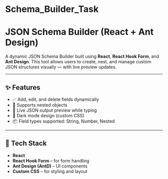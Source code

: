 # Schema_Builder_Task

# JSON Schema Builder (React + Ant Design)

A dynamic JSON Schema Builder built using **React**, **React Hook Form**, and **Ant Design**. This tool allows users to create, nest, and manage custom JSON structures visually — with live preview updates.

---

## ✨ Features

- ✅ Add, edit, and delete fields dynamically
- 📁 Supports nested objects
- 🔁 Live JSON output preview while typing
- 🎨 Dark mode design (custom CSS)
- 📦 Field types supported: String, Number, Nested

---

## 🚀 Tech Stack

- **React**
- **React Hook Form** – for form handling
- **Ant Design (AntD)** – UI components
- **Custom CSS** – for styling and layout
